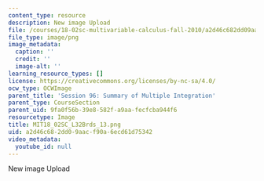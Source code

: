 ```yaml
---
content_type: resource
description: New image Upload
file: /courses/18-02sc-multivariable-calculus-fall-2010/a2d46c682dd09aacf90a6ecd61d75342_MIT18_02SC_L32Brds_13.png
file_type: image/png
image_metadata:
  caption: ''
  credit: ''
  image-alt: ''
learning_resource_types: []
license: https://creativecommons.org/licenses/by-nc-sa/4.0/
ocw_type: OCWImage
parent_title: 'Session 96: Summary of Multiple Integration'
parent_type: CourseSection
parent_uid: 9fa0f56b-39e8-582f-a9aa-fecfcba944f6
resourcetype: Image
title: MIT18_02SC_L32Brds_13.png
uid: a2d46c68-2dd0-9aac-f90a-6ecd61d75342
video_metadata:
  youtube_id: null
---
```

New image Upload